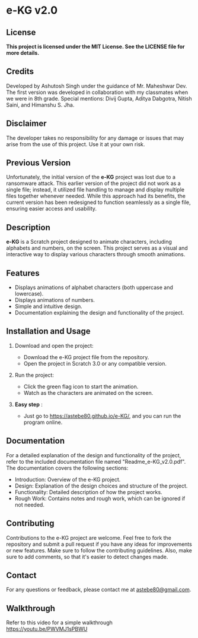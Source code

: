 
# e-KG v2.0

## License
**This project is licensed under the MIT License. See the LICENSE file for more details.**

## Credits
Developed by Ashutosh Singh under the guidance of Mr. Maheshwar Dev.  
The first version was developed in collaboration with my classmates when we were in 8th grade. Special mentions: Divij Gupta, Aditya Dabgotra, Nitish Saini, and Himanshu S. Jha.

## Disclaimer
The developer takes no responsibility for any damage or issues that may arise from the use of this project. Use it at your own risk.

## Previous Version
Unfortunately, the initial version of the **e-KG** project was lost due to a ransomware attack. This earlier version of the project did not work as a single file; instead, it utilized file handling to manage and display multiple files together whenever needed. While this approach had its benefits, the current version has been redesigned to function seamlessly as a single file, ensuring easier access and usability.

## Description
**e-KG** is a Scratch project designed to animate characters, including alphabets and numbers, on the screen. This project serves as a visual and interactive way to display various characters through smooth animations.

## Features
- Displays animations of alphabet characters (both uppercase and lowercase).
- Displays animations of numbers.
- Simple and intuitive design.
- Documentation explaining the design and functionality of the project.

## Installation and Usage

1. Download and open the project:
   - Download the e-KG project file from the repository.
   - Open the project in Scratch 3.0 or any compatible version.

2. Run the project:
   - Click the green flag icon to start the animation.
   - Watch as the characters are animated on the screen.

3. **Easy step** :
   - Just go to https://astebe80.github.io/e-KG/, and you can run the program online.

## Documentation
For a detailed explanation of the design and functionality of the project, refer to the included documentation file named "Readme_e-KG_v2.0.pdf". The documentation covers the following sections:

- Introduction: Overview of the e-KG project.
- Design: Explanation of the design choices and structure of the project.
- Functionality: Detailed description of how the project works.
- Rough Work: Contains notes and rough work, which can be ignored if not needed.

## Contributing
Contributions to the e-KG project are welcome. Feel free to fork the repository and submit a pull request if you have any ideas for improvements or new features. Make sure to follow the contributing guidelines.
Also, make sure to add comments, so that it's easier to detect changes made.

## Contact
For any questions or feedback, please contact me at astebe80@gmail.com.

## Walkthrough
Refer to this video for a simple walkthrough https://youtu.be/PWVMJ1sPBWU
